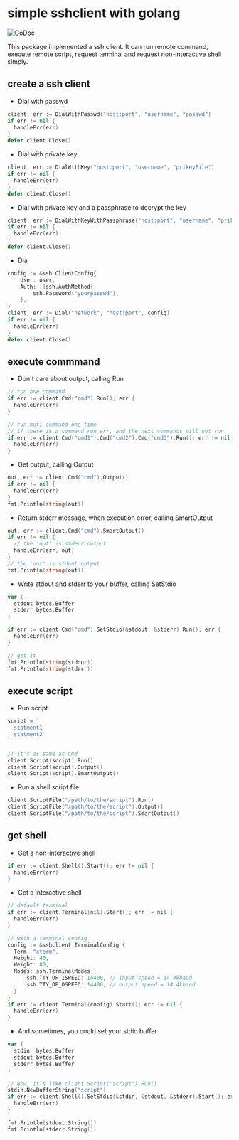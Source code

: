 # simple sshclient with golang

[![GoDoc](https://godoc.org/github.com/helloyi/go-sshclient?status.svg)](https://godoc.org/github.com/helloyi/go-sshclient)

This package implemented a ssh client. It can run remote command, execute
remote script, request terminal and request non-interactive shell simply.

## create a ssh client

+ Dial with passwd

```go
client, err := DialWithPasswd("host:port", "username", "passwd")
if err != nil {
  handleErr(err)
}
defer client.Close()
```

+ Dial with private key

```go
client, err := DialWithKey("host:port", "username", "prikeyFile")
if err != nil {
  handleErr(err)
}
defer client.Close()
```

+ Dial with private key and a passphrase to decrypt the key

```go
client, err := DialWithKeyWithPassphrase("host:port", "username", "prikeyFile", "my-passphrase"))
if err != nil {
  handleErr(err)
}
defer client.Close()
```

+ Dia

```go
config := &ssh.ClientConfig{
	User: user,
	Auth: []ssh.AuthMethod{
		ssh.Password("yourpasswd"),
	},
}
client, err := Dial("network", "host:port", config)
if err != nil {
  handleErr(err)
}
defer client.Close()
```

## execute commmand

+ Don't care about output, calling Run

```go
// run one command
if err := client.Cmd("cmd").Run(); err {
  handleErr(err)
}

// run muti command one time
// if there is a command run err, and the next commands will not run
if err := client.Cmd("cmd1").Cmd("cmd2").Cmd("cmd3").Run(); err != nil {
  handleErr(err)
}
```

+ Get output, calling Output

```go
out, err := client.Cmd("cmd").Output()
if err != nil {
  handleErr(err)
}
fmt.Println(string(out))
```

+ Return stderr message, when execution error, calling SmartOutput

```go
out, err := client.Cmd("cmd").SmartOutput()
if err != nil {
  // the 'out' is stderr output
  handleErr(err, out)
}
// the 'out' is stdout output
fmt.Println(string(out))
```

+ Write stdout and stderr to your buffer, calling SetStdio

```go
var (
  stdout bytes.Buffer
  stderr bytes.Buffer
)

if err := client.Cmd("cmd").SetStdio(&stdout, &stderr).Run(); err {
  handleErr(err)
}

// get it
fmt.Println(string(stdout))
fmt.Println(string(stderr))
```

## execute script

+ Run script

```go
script = `
  statment1
  statment2
`

// It's as same as Cmd
client.Script(script).Run()
client.Script(script).Output()
client.Script(script).SmartOutput()
```

+ Run a shell script file

```go
client.ScriptFile("/path/to/the/script").Run()
client.ScriptFile("/path/to/the/script").Output()
client.ScriptFile("/path/to/the/script").SmartOutput()
```

## get shell

+ Get a non-interactive shell

```go
if err := client.Shell().Start(); err != nil {
  handleErr(err)
}
```

+ Get a interactive shell

```go
// default terminal
if err := client.Terminal(nil).Start(); err != nil {
  handleErr(err)
}

// with a terminal config
config := &sshclient.TerminalConfig {
  Term: "xterm",
  Height: 40,
  Weight: 80,
  Modes: ssh.TerminalModes {
	  ssh.TTY_OP_ISPEED: 14400, // input speed = 14.4kbaud
	  ssh.TTY_OP_OSPEED: 14400, // output speed = 14.4kbaud
  }
}
if err := client.Terminal(config).Start(); err != nil {
  handleErr(err)
}
```

+ And sometimes, you could set your stdio buffer

```go
var (
  stdin  bytes.Buffer
  stdout bytes.Buffer
  stderr bytes.Buffer
)

// Now, it's like client.Script("script").Run()
stdin.NewBufferString("script")
if err := client.Shell().SetStdio(&stdin, &stdout, &stderr).Start(); err != nil {
  handleErr(err)
}

fmt.Println(stdout.String())
fmt.Println(stderr.String())
```